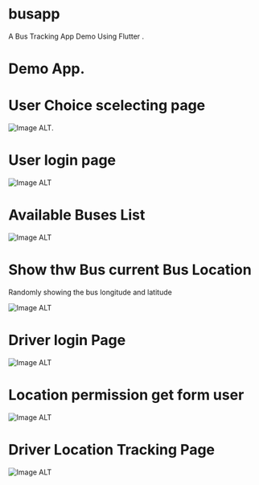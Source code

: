 # busapp

A Bus Tracking App Demo Using Flutter .
# Demo App.
<h1>User Choice scelecting page</h1>

![Image ALT](https://github.com/SriranganathanG-2601/Flutter-college-bus-tracking-login-app/blob/main/Screenshot%202025-02-14%20120712.png?raw=true).
<h1>User login page</h1>

![Image ALT](https://github.com/SriranganathanG-2601/Flutter-college-bus-tracking-login-app/blob/fca753b24252d430fbddf16fa429e56ba47126d8/Screenshot%202025-02-14%20120727.png)

<h1>Available Buses List</h1>

![Image ALT](https://github.com/SriranganathanG-2601/Flutter-college-bus-tracking-login-app/blob/adfdeb9b2a61d731a745df57b0a23aed036828b1/Screenshot%202025-02-14%20120740.png)

<h1>Show thw Bus current Bus Location</h1>
Randomly showing the bus longitude and latitude  

![Image ALT](https://github.com/SriranganathanG-2601/Flutter-college-bus-tracking-login-app/blob/8bf86d38f7a4fb74c46168631222989fa7ee9021/Screenshot%202025-02-14%20120757.png)

<h1>Driver login Page</h1>

![Image ALT](https://github.com/SriranganathanG-2601/Flutter-college-bus-tracking-login-app/blob/adfdeb9b2a61d731a745df57b0a23aed036828b1/Screenshot%202025-02-14%20120812.png)


<h1>Location permission get form user</h1>

![Image ALT](https://github.com/SriranganathanG-2601/Flutter-college-bus-tracking-login-app/blob/5d96178503a923269ecc886b1d6b49ae1f15e50a/1739868387223.jpg)


<h1>Driver  Location Tracking Page</h1>

![Image ALT](https://github.com/SriranganathanG-2601/Flutter-college-bus-tracking-login-app/blob/5d96178503a923269ecc886b1d6b49ae1f15e50a/1739868387205.jpg)





